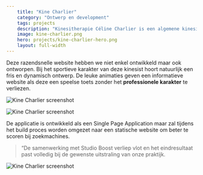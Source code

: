 ```yaml
---
    title: "Kine Charlier"
    category: "Ontwerp en development"
    tags: projects
    description: "Kinesitherapie Céline Charlier is een algemene kinesitherapiepraktijk met een bijzondere interesse voor bekkenbodemproblematiek, lymfedrainage en perinatale begeleiding."
    image: kine-charlier.png
    hero: projects/kine-charlier-hero.png
    layout: full-width
---
```

Deze razendsnelle website hebben we niet enkel ontwikkeld maar ook ontworpen. Bij het sportieve karakter van deze kinesist hoort natuurlijk een fris en dynamisch ontwerp. De leuke animaties geven een informatieve website als deze een speelse toets zonder het **professionele karakter** te verliezen.

![Kine Charlier screenshot](../../images/projects/kine-screenshot1.png)

![Kine Charlier screenshot](../../images/projects/kine-screenshot2.png)

De applicatie is ontwikkeld als een Single Page Application maar zal tijdens het build proces worden omgezet naar een statische website om beter te scoren bij zoekmachines.

> “De samenwerking met Studio Boost verliep vlot en het eindresultaat past volledig bij de gewenste uitstraling van onze praktijk.
> 
![Kine Charlier screenshot](../../images/projects/kine-screenshot3.png)